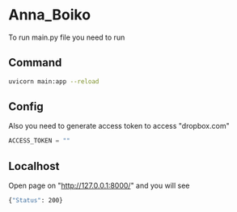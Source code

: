# Anna_Boiko

To run main.py file you need to run

## Command

```bash
uvicorn main:app --reload
```

## Config
Also you need to generate access token to access "dropbox.com"
```python
ACCESS_TOKEN = ""
```

## Localhost
Open page on "http://127.0.0.1:8000/" and you will see
```bash
{"Status": 200}
```